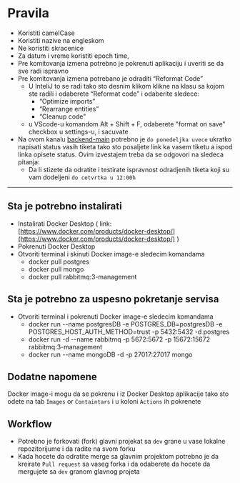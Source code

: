# Pravila
 - Koristiti camelCase
 - Koristiti nazive na engleskom
 - Ne koristiti skracenice
 - Za datum i vreme koristiti epoch time,
 - Pre komitovanja izmena potrebno je pokrenuti aplikaciju i uveriti se da sve radi ispravno
 - Pre komitovanja izmena potrebano je odraditi “Reformat Code”
   - U InteliJ to se radi tako sto desnim klikom klikne na klasu sa kojom ste radili i odaberete “Reformat code” i odaberite sledece:
     - “Optimize imports”
     - “Rearrange entities”
     - “Cleanup code"
   - u VScode-u komandom Alt + Shift + F, odaberete "format on save" checkbox u settings-u, i sacuvate
- Na ovom kanalu [backend-main](https://discord.com/channels/1212372631265742888/1212372631681110020) potrebno je `do ponedeljka uvece` ukratko napisati status vasih tiketa tako sto posaljete link ka vasem tiketu a ispod linka opisete status. Ovim izvestajem treba da se odgovori na sledeca pitanja:
     - Da li stizete da odratite i testirate ispravnost odradjenih tiketa koji su vam dodeljeni `do cetvrtka u 12:00h`
-------
 ## Sta je potrebno instalirati
 - Instalirati Docker Desktop ( link: [https://www.docker.com/products/docker-desktop/](https://www.docker.com/products/docker-desktop/) )
 - Pokrenuti Docker Desktop
 - Otvoriti terminal i skinuti Docker image-e sledecim komandama
   - docker pull postgres
   - docker pull mongo
   - docker pull rabbitmq:3-management
     
## Sta je potrebno za uspesno pokretanje servisa
-  Otvoriti terminal i pokrenuti Docker image-e  sledecim komandama
   - docker run --name postgresDB -e POSTGRES_DB=postgresDB -e POSTGRES_HOST_AUTH_METHOD=trust -p 5432:5432 -d postgres
   - docker run -d --name rabbitmq -p 5672:5672 -p 15672:15672 rabbitmq:3-management
   - docker run --name mongoDB -d -p 27017:27017 mongo

## Dodatne napomene
Docker image-i mogu da se pokrenu i iz Docker Desktop aplikacije tako sto odete na tab `Images` or `Containtars` i u koloni `Actions` ih pokrenete 

## Workflow
- Potrebno je forkovati (fork) glavni projekat sa `dev` grane u vase lokalne repozitorijume i da radite na svom forku
- Kada hocete da odratite merge sa glavnim projektom potrebno je da kreirate `Pull request` sa vaseg forka i da odaberete da hocete da mergujete sa `dev` granom glavnog projeta



